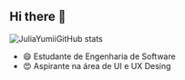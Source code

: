 ## Hi there 👋

![JuliaYumiiGitHub stats](https://github-readme-stats.vercel.app/api?username=anuraghazra&show_icons=true&theme=transparent)
- 😄 Estudante de Engenharia de Software
- 😍 Aspirante na área de UI e UX Desing
  
  
